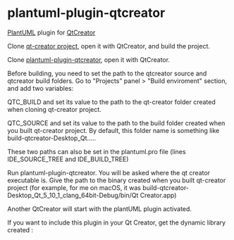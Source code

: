 # plantuml-plugin-qtcreator
[PlantUML](http://plantuml.com/) plugin for [QtCreator](https://github.com/qt-creator/qt-creator)

Clone [qt-creator project](https://github.com/qt-creator/qt-creator), open it with QtCreator, and build the project.

Clone [plantuml-plugin-qtcreator](http://plantuml.com/), open it with QtCreator.

Before building, you need to set the path to the qtcreator source and qtcreator build folders. Go to "Projects" panel > "Build enviroment" section, and add two variables:

QTC_BUILD and set its value to the path to the qt-creator folder created when cloning qt-creator project.

QTC_SOURCE and set its value to the path to the build folder created when you built qt-creator project. By default, this folder name is something like build-qtcreator-Desktop_Qt.....

These two paths can also be set in the plantuml.pro file (lines IDE_SOURCE_TREE and IDE_BUILD_TREE)

Run plantuml-plugin-qtcreator. You will be asked where the qt creator executable is. Give the path to the binary created when you built qt-creator project (for example, for me on macOS, it was build-qtcreator-Desktop_Qt_5_10_1_clang_64bit-Debug/bin/Qt Creator.app)

Another QtCreator will start with the plantUML plugin activated.

If you want to include this plugin in your Qt Creator, get the dynamic library created :


